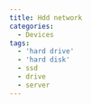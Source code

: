 ```yaml
---
title: Hdd network
categories:
  - Devices
tags:
  - 'hard drive'
  - 'hard disk'
  - ssd
  - drive
  - server
---
```


